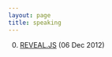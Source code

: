 ```yaml
---
layout: page
title: speaking
---
```


0. [REVEAL.JS](/bookmark/2012/12/06/reveal.html) (06 Dec 2012) 
